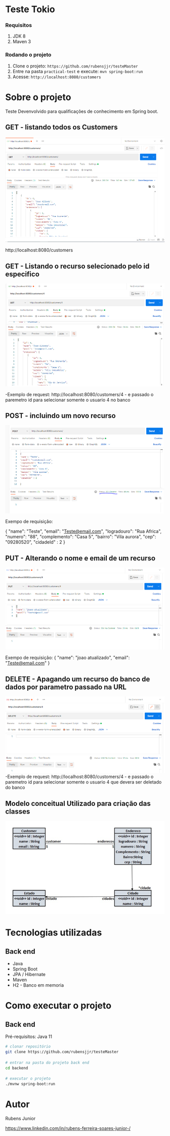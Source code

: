 # Teste Tokio

### Requisitos

1. JDK 8
1. Maven 3

### Rodando o projeto 

1. Clone o projeto: `https://github.com/rubensjjr/testeMaster`
1. Entre na pasta `practical-test` e execute: `mvn spring-boot:run`
1. Acesse: `http://localhost:8080/customers`

# Sobre o projeto

Teste Devenvolvido para qualificações de conhecimento em Spring boot.

## GET - listando todos os Customers
![Mobile 1](https://raw.githubusercontent.com/rubensjjr/Assets/main/Get.PNG) 

http://localhost:8080/customers

## GET - Listando o recurso selecionado pelo id especifico
![Mobile 2](https://raw.githubusercontent.com/rubensjjr/Assets/main/GetId.PNG) 

-Exemplo de request:
http://localhost:8080/customers/4  - e passado o paremetro id para selecionar somente o usuario 4 no banco

## POST - incluindo um novo recurso 
![Web 1](https://raw.githubusercontent.com/rubensjjr/Assets/main/POST.PNG)

Exempo de requisição:

{
  "name": "Teste",
  "email": "Teste@email.com",
  "logradouro": "Rua Africa",
  "numero": "88",
  "complemento": "Casa 5",
  "bairro": "Vila aurora",
  "cep": "09280520",
  "cidadeId" : 2
}

## PUT - Alterando o nome e email de um recurso 
![Web 2](https://raw.githubusercontent.com/rubensjjr/Assets/main/PUT.PNG)

Exempo de requisição:
{
  "name": "joao atualizado",
  "email": "Teste@email.com"
}

## DELETE - Apagando um recurso do banco de dados por parametro passado na URL 
![Web 3](https://github.com/rubensjjr/Assets/blob/main/DELETE.PNG)
-Exemplo de request:
http://localhost:8080/customers/4  - e passado o paremetro id para selecionar somente o usuario 4 que devera ser deletado do banco

## Modelo conceitual Utilizado para criação das classes
![Modelo Conceitual](https://raw.githubusercontent.com/rubensjjr/Assets/main/0bef3781-f2d1-45b1-83f1-9942be4081ea.jpg)

# Tecnologias utilizadas

## Back end
- Java
- Spring Boot
- JPA / Hibernate
- Maven
- H2 - Banco em memoria 

# Como executar o projeto

## Back end
Pré-requisitos: Java 11

```bash
# clonar repositório
git clone https://github.com/rubensjjr/testeMaster

# entrar na pasta do projeto back end
cd backend

# executar o projeto
./mvnw spring-boot:run
```


# Autor

Rubens Junior

https://www.linkedin.com/in/rubens-ferreira-soares-junior-/


